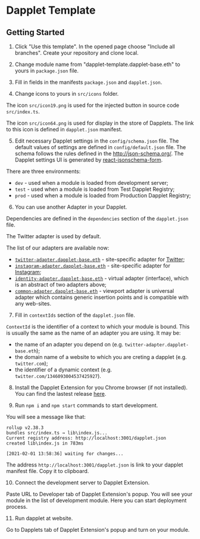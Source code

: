 # Dapplet Template

## Getting Started

1. Click "Use this template". In the opened page choose "Include all branches". Create your repository and clone local.

2. Change module name from "dapplet-template.dapplet-base.eth" to yours in `package.json` file.

3. Fill in fields in the manifests `package.json` and `dapplet.json`.

4. Change icons to yours in `src/icons` folder.

The icon `src/icon19.png` is used for the injected button in source code `src/index.ts`.

The icon `src/icon64.png` is used for display in the store of Dapplets. The link to this icon is defined in `dapplet.json` manifest.

5. Edit necessary Dapplet settings in the `config/schema.json` file.
   The default values of settings are defined in `config/default.json` file.
   The schema follows the rules defined in the http://json-schema.org/.
   The Dapplet settings UI is generated by [react-jsonschema-form](https://react-jsonschema-form.readthedocs.io/en/latest/usage/single/).

There are three environments:

- `dev` - used when a module is loaded from development server;
- `test` - used when a module is loaded from Test Dapplet Registry;
- `prod` - used when a module is loaded from Production Dapplet Registry;

6. You can use another Adapter in your Dapplet.

Dependencies are defined in the `dependencies` section of the `dapplet.json` file.

The Twitter adapter is used by default.

The list of our adapters are available now:

- [`twitter-adapter.dapplet-base.eth`](https://github.com/dapplets/dapplet-modules/tree/master/packages/twitter-adapter) - site-specific adapter for [Twitter](twitter.com);
- [`instagram-adapter.dapplet-base.eth`](https://github.com/dapplets/dapplet-modules/tree/master/packages/instagram-adapter) - site-specific adapter for [Instagram](instagram.com);
- [`identity-adapter.dapplet-base.eth`](https://github.com/dapplets/dapplet-modules/tree/master/packages/identity-adapter) - virtual adapter (interface), which is an abstract of two adapters above;
- [`common-adapter.dapplet-base.eth`](https://github.com/dapplets/dapplet-modules/tree/master/packages/common-adapter) - viewport adapter is universal adapter which contains generic insertion points and is compatible with any web-sites.

7. Fill in `contextIds` section of the `dapplet.json` file.

`ContextId` is the identifier of a context to which your module is bound. This is usually the same as the name of an adapter you are using. It may be:

- the name of an adapter you depend on (e.g. `twitter-adapter.dapplet-base.eth`);
- the domain name of a website to which you are creting a dapplet (e.g. `twitter.com`);
- the identifier of a dynamic context (e.g. `twitter.com/1346093004537425927`).

8. Install the Dapplet Extension for you Chrome browser (if not installed). You can find the lastest release [here](https://github.com/dapplets/dapplet-extension/releases).

9. Run `npm i` and `npm start` commands to start development.

You will see a message like that:

```
rollup v2.38.3
bundles src/index.ts → lib\index.js...
Current registry address: http://localhost:3001/dapplet.json
created lib\index.js in 783ms

[2021-02-01 13:58:36] waiting for changes...
```

The address `http://localhost:3001/dapplet.json` is link to your dapplet manifest file. Copy it to clipboard.

10. Connect the development server to Dapplet Extension.

Paste URL to Developer tab of Dapplet Extension's popup. You will see your module in the list of development module. Here you can start deployment process.

11. Run dapplet at website.

Go to Dapplets tab of Dapplet Extension's popup and turn on your module.

